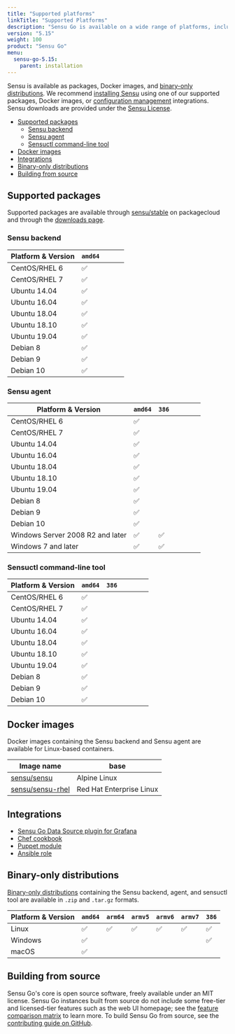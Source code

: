 ```yaml
---
title: "Supported platforms"
linkTitle: "Supported Platforms"
description: "Sensu Go is available on a wide range of platforms, including Linux, Windows, and macOS. Read the guide to learn which platforms you can use the Sensu backend, Sensu agent, and the sensuctl command-line tool."
version: "5.15"
weight: 100
product: "Sensu Go"
menu:
  sensu-go-5.15:
    parent: installation
---
```


Sensu is available as packages, Docker images, and [binary-only distributions][4].
We recommend [installing Sensu][5] using one of our supported packages, Docker images, or [configuration management][6] integrations.
Sensu downloads are provided under the [Sensu License][7].

- [Supported packages](#supported-packages)
	- [Sensu backend](#sensu-backend)
	- [Sensu agent](#sensu-agent)
	- [Sensuctl command-line tool](#sensuctl-command-line-tool)
- [Docker images](#docker-images)
- [Integrations](#integrations)
- [Binary-only distributions](#binary-only-distributions)
- [Building from source](#building-from-source)

## Supported packages

Supported packages are available through [sensu/stable][8] on packagecloud and through the [downloads page][9].

### Sensu backend

| Platform & Version | `amd64` | | | |
|--------------------|---------|---|---|---|
| CentOS/RHEL 6      | ✅      |
| CentOS/RHEL 7      | ✅      |
| Ubuntu 14.04       | ✅      |
| Ubuntu 16.04       | ✅      |
| Ubuntu 18.04       | ✅      |
| Ubuntu 18.10       | ✅      |
| Ubuntu 19.04       | ✅      |
| Debian 8           | ✅      |
| Debian 9           | ✅      |
| Debian 10          | ✅      |

### Sensu agent

| Platform & Version | `amd64` | `386` | | | | |
|--------------------|---------|-------|---|---|---|---|
| CentOS/RHEL 6      | ✅      |
| CentOS/RHEL 7      | ✅      |
| Ubuntu 14.04       | ✅      |
| Ubuntu 16.04       | ✅      |
| Ubuntu 18.04       | ✅      |
| Ubuntu 18.10       | ✅      |
| Ubuntu 19.04       | ✅      |
| Debian 8           | ✅      |
| Debian 9           | ✅      |
| Debian 10          | ✅      |
| Windows Server 2008 R2 and later | ✅ | ✅ |
| Windows 7 and later | ✅     | ✅   |

### Sensuctl command-line tool

| Platform & Version | `amd64` | `386` | | | | |
|--------------------|---------|-------|---|---|---|---|
| CentOS/RHEL 6      | ✅      |
| CentOS/RHEL 7      | ✅      |
| Ubuntu 14.04       | ✅      |
| Ubuntu 16.04       | ✅      |
| Ubuntu 18.04       | ✅      |
| Ubuntu 18.10       | ✅      |
| Ubuntu 19.04       | ✅      |
| Debian 8           | ✅      |
| Debian 9           | ✅      |
| Debian 10          | ✅      |

## Docker images

Docker images containing the Sensu backend and Sensu agent are available for Linux-based containers.

| Image name | base
| ---------- | ------- |
| [sensu/sensu][10] | Alpine Linux
| [sensu/sensu-rhel][11] | Red Hat Enterprise Linux

## Integrations

- [Sensu Go Data Source plugin for Grafana][12]
- [Chef cookbook][13]
- [Puppet module][14]
- [Ansible role][17]

## Binary-only distributions

[Binary-only distributions][4] containing the Sensu backend, agent, and sensuctl tool are available in `.zip` and `.tar.gz` formats.

| Platform & Version | `amd64` | `arm64` | `armv5` | `armv6` |`armv7` | `386` |
|--------------------|---------|---------|---------|---------|--------|-------|
| Linux              | ✅      | ✅     | ✅      | ✅      | ✅     | ✅    |
| Windows            | ✅      |         |         |         |        | ✅    |
| macOS              | ✅      |         |         |         |        |       |

## Building from source

Sensu Go's core is open source software, freely available under an MIT license.
Sensu Go instances built from source do not include some free-tier and licensed-tier features such as the web UI homepage; see the [feature comparison matrix][15] to learn more.
To build Sensu Go from source, see the [contributing guide on GitHub][16].

[1]: ../../installation/install-sensu#install-the-sensu-backend
[2]: ../../installation/install-sensu#install-sensu-agents
[3]: ../../installation/install-sensu#install-sensuctl
[4]: ../verify
[5]: ../install-sensu
[6]: ../configuration-management
[7]: https://sensu.io/sensu-license
[8]: https://packagecloud.io/sensu/stable
[9]: https://sensu.io/products/downloads
[10]: https://hub.docker.com/r/sensu/sensu
[11]: https://hub.docker.com/r/sensu/sensu-rhel
[12]: https://github.com/sensu/grafana-sensu-go-datasource
[13]: https://github.com/sensu/sensu-go-chef
[14]: https://github.com/sensu/sensu-puppet
[15]: https://sensu.io/products
[16]: https://github.com/sensu/sensu-go/blob/master/CONTRIBUTING.md#building
[17]: https://github.com/jaredledvina/sensu-go-ansible
